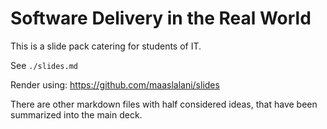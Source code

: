 # Software Delivery in the Real World

This is a slide pack catering for students of IT.

See `./slides.md`

Render using:
https://github.com/maaslalani/slides

There are other markdown files with half considered ideas, that have been summarized into the main deck.
